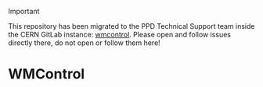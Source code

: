 > [!IMPORTANT]  
> This repository has been migrated to the PPD Technical Support team inside the CERN GitLab instance: [wmcontrol](https://gitlab.cern.ch/cms-ppd/technical-support/libraries/wmcontrol). Please open and follow issues directly there, do not open or follow them here!

WMControl
=========
